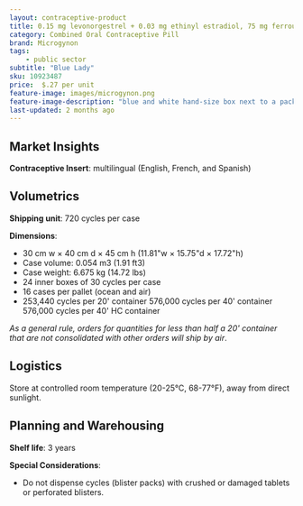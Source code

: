 ```yaml
---
layout: contraceptive-product
title: 0.15 mg levonorgestrel + 0.03 mg ethinyl estradiol, 75 mg ferrous fumarate "Blue Lady"
category: Combined Oral Contraceptive Pill 
brand: Microgynon
tags: 
    - public sector
subtitle: "Blue Lady"
sku: 10923487
price:  $.27 per unit
feature-image: images/microgynon.png
feature-image-description: "blue and white hand-size box next to a packet of white and red pills"
last-updated: 2 months ago
---
```

## Market Insights

**Contraceptive Insert**: multilingual (English, French, and Spanish)

## Volumetrics

**Shipping unit**: 720 cycles per case

**Dimensions**:

- 30 cm w × 40 cm d × 45 cm h (11.81"w × 15.75"d × 17.72"h)
- Case volume: 0.054 m3 (1.91 ft3)
- Case weight: 6.675 kg (14.72 lbs)
- 24 inner boxes of 30  cycles per case
- 16 cases per pallet (ocean and air)
- 253,440 cycles per 20' container 576,000 cycles per 40' container 576,000 cycles per 40' HC container

*As a general rule, orders for quantities for less than half a 20' container that are not consolidated with other orders will ship by air*.

## Logistics

Store at controlled room temperature (20-25°C, 68-77°F), away from direct sunlight.

## Planning and Warehousing 

**Shelf life**: 3 years

**Special Considerations**:

- Do not dispense cycles (blister packs) with crushed or damaged tablets or perforated blisters.
